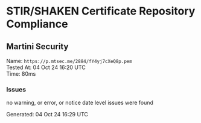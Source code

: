 # STIR/SHAKEN Certificate Repository Compliance

## Martini Security

Name: `https://p.mtsec.me/2884/fY4yj7cXeQ8p.pem`\
Tested At: 04 Oct 24 16:20 UTC\
Time: 80ms

### Issues

no warning, or error, or notice date level issues were found

Generated: 04 Oct 24 16:29 UTC